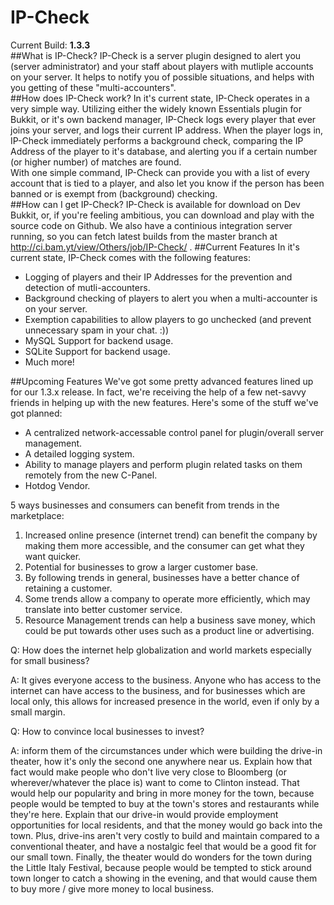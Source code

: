 IP-Check
========
Current Build: **1.3.3**  
##What is IP-Check?
IP-Check is a server plugin designed to alert you (server administrator) and your staff about players with mutliple accounts on your server. It helps to notify you of possible situations, and helps with you getting of these "multi-accounters".  
##How does IP-Check work?
In it's current state, IP-Check operates in a very simple way. Utilizing either the widely known Essentials plugin for Bukkit, or it's own backend manager, IP-Check logs every player that ever joins your server, and logs their current IP address. When the player logs in, IP-Check immediately performs a background check, comparing the IP Address of the player to it's database, and alerting you if a certain number (or higher number) of matches are found.  
With one simple command, IP-Check can provide you with a list of every account that is tied to a player, and also let you know if the person has been banned or is exempt from (background) checking.  
##How can I get IP-Check?
IP-Check is available for download on Dev Bukkit, or, if you're feeling ambitious, you can download and play with the source code on Github.
We also have a continious integration server running, so you can fetch latest builds from the master branch at http://ci.bam.yt/view/Others/job/IP-Check/ .
##Current Features
In it's current state, IP-Check comes with the following features:  
   * Logging of players and their IP Addresses for the prevention and detection of mutli-accounters.  
   * Background checking of players to alert you when a multi-accounter is on your server.  
   * Exemption capabilities to allow players to go unchecked (and prevent unnecessary spam in your chat. :))  
   * MySQL Support for backend usage.  
   * SQLite Support for backend usage.  
   * Much more!  

##Upcoming Features
We've got some pretty advanced features lined up for our 1.3.x release. In fact, we're receiving the help of a few net-savvy friends in helping up with the new features. Here's some of the stuff we've got planned:  
   * A centralized network-accessable control panel for plugin/overall server management.  
   * A detailed logging system. 
   * Ability to manage players and perform plugin related tasks on them remotely from the new C-Panel.  
   * Hotdog Vendor.  


5 ways businesses and consumers can benefit from trends in the marketplace:
1. Increased online presence (internet trend) can benefit the company by making them more accessible, and the consumer can get what they want quicker.
2. Potential for businesses to grow a larger customer base.
3. By following trends in general, businesses have a better chance of retaining a customer.
4. Some trends allow a company to operate more efficiently, which may translate into better customer service.
5. Resource Management trends can help a business save money, which could be put towards other uses such as a product line or advertising.

Q: How does the internet help globalization and world markets especially for small business?

A: It gives everyone access to the business. Anyone who has access to the internet can have access to the business, and for businesses which are local only, this allows for increased presence in the world, even if only by a small margin.

Q: How to convince local businesses to invest?

A: inform them of the circumstances under which were building the drive-in theater, how it's only the second one anywhere near us. Explain how that fact would make people who don't live very close to Bloomberg (or wherever/whatever the place is) want to come to Clinton instead. That would help our popularity and bring in more money for the town, because people would be tempted to buy at the town's stores and restaurants while they're here. Explain that our drive-in would provide employment opportunities for local residents, and that the money would go back into the town. Plus, drive-ins aren't very costly to build and maintain compared to a conventional theater, and have a nostalgic feel that would be a good fit for our small town. Finally, the theater would do wonders for the town during the Little Italy Festival, because people would be tempted to stick around town longer to catch a showing in the evening, and that would cause them to buy more / give more money to local business.

